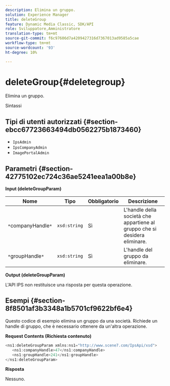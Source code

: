 ```yaml
---
description: Elimina un gruppo.
solution: Experience Manager
title: deleteGroup
feature: Dynamic Media Classic, SDK/API
role: Sviluppatore,Amministratore
translation-type: tm+mt
source-git-commit: f6c97606d7a4209427316d7367013ad9585a5cae
workflow-type: tm+mt
source-wordcount: '93'
ht-degree: 10%

---
```



# deleteGroup{#deletegroup}

Elimina un gruppo.

Sintassi

## Tipi di utenti autorizzati {#section-ebcc67723663494db0562275b1873460}

* `IpsAdmin`
* `IpsCompanyAdmin`
* `ImagePortalAdmin`

## Parametri {#section-42775102ec724c36ae5241eea1a00b8e}

**Input (deleteGroupParam)**

| Nome | Tipo | Obbligatorio | Descrizione |
|---|---|---|---|
| `*`companyHandle`*` | `xsd:string` | Sì | L&#39;handle della società che appartiene al gruppo che si desidera eliminare. |
| `*`groupHandle`*` | `xsd:string` | Sì | L&#39;handle del gruppo da eliminare. |

**Output (deleteGroupParam)**

L&#39;API IPS non restituisce una risposta per questa operazione.

## Esempi {#section-8f8501af3b3348a1b5701cf9622bf6e4}

Questo codice di esempio elimina un gruppo da una società. Richiede un handle di gruppo, che è necessario ottenere da un&#39;altra operazione.

**Request Contents (Richiesta contenuto)**

```java
<ns1:deleteGroupParam xmlns:ns1="http://www.scene7.com/IpsApi/xsd">
   <ns1:companyHandle>47</ns1:companyHandle>
   <ns1:groupHandle>241</ns1:groupHandle>
</ns1:deleteGroupParam>
```

**Risposta**

Nessuno.
